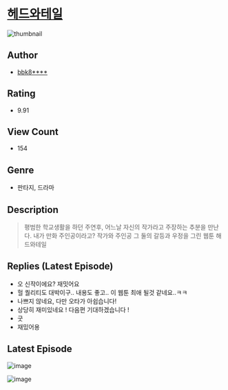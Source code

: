 # [헤드와테일](https://comic.naver.com/challenge/list?titleId=810502)
![thumbnail](https://image-comic.pstatic.net/user_contents_data/challenge_comic/2023/05/23/346447/upload_3546643419565680184_480x623.jpeg)

## Author
- [bbk8****](https://comic.naver.com/artistTitle?id=346447)

## Rating
- 9.91

## View Count
- 154

## Genre
- 판타지, 드라마

## Description
> 평범한 학교생활을 하던 주연후, 어느날 자신의 작가라고 주장하는 추분을 만난다. 내가 만화 주인공이라고? 작가와 주인공 그 둘의 갈등과 우정을 그린 웹툰 해드와테일

## Replies (Latest Episode)
- 오 신작이에요? 재밋어요
- 헐 퀄리티도 대박이구.. 내용도 좋고.. 이 웹툰 최애 될것 같네요..ㅋㅋ
- 나쁘지 않네요, 다만 오타가 아쉽습니다!
- 상당히 재미있네요 ! 다음편 기대하겠습니다 !
- 굿
- 재밌어용

## Latest Episode
![image](https://image-comic.pstatic.net/user_contents_data/challenge_comic/2023/05/23/346447/upload_7305229138638616113.jpeg)

![image](https://image-comic.pstatic.net/user_contents_data/challenge_comic/2023/05/23/346447/upload_4063430154111051363.jpeg)
